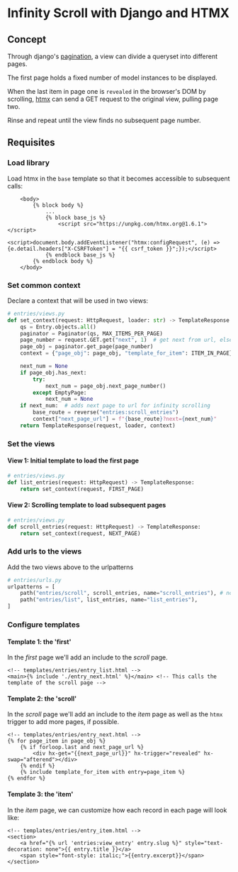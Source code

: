 # Infinity Scroll with Django and HTMX

## Concept

Through django's [pagination](https://docs.djangoproject.com/en/4.0/topics/pagination/#using-paginator-in-a-view-function), a view can divide a queryset into different pages.

The first page holds a fixed number of model instances to be displayed.

When the last item in page one is `revealed` in the browser's DOM by scrolling, [htmx](https://htmx.org/examples/infinite-scroll/) can send a GET request to the original view, pulling page two.

Rinse and repeat until the view finds no subsequent page number.

## Requisites

### Load library

Load htmx in the `base` template so that it becomes accessible to subsequent calls:

```jinja
    <body>
        {% block body %}
            ...
            {% block base_js %}
                <script src="https://unpkg.com/htmx.org@1.6.1"></script>
                <script>document.body.addEventListener("htmx:configRequest", (e) => {e.detail.headers["X-CSRFToken"] = "{{ csrf_token }}";});</script>
            {% endblock base_js %}
        {% endblock body %}
    </body>
```

### Set common context

Declare a context that will be used in two views:

```python
# entries/views.py
def set_context(request: HttpRequest, loader: str) -> TemplateResponse:
    qs = Entry.objects.all()
    paginator = Paginator(qs, MAX_ITEMS_PER_PAGE)
    page_number = request.GET.get("next", 1)  # get next from url, else page 1
    page_obj = paginator.get_page(page_number)
    context = {"page_obj": page_obj, "template_for_item": ITEM_IN_PAGE}

    next_num = None
    if page_obj.has_next:
        try:
            next_num = page_obj.next_page_number()
        except EmptyPage:
            next_num = None
    if next_num:  # adds next page to url for infinity scrolling
        base_route = reverse("entries:scroll_entries")
        context["next_page_url"] = f"{base_route}?next={next_num}"
    return TemplateResponse(request, loader, context)
```

### Set the views

#### View 1: Initial template to load the first page

```python
# entries/views.py
def list_entries(request: HttpRequest) -> TemplateResponse:
    return set_context(request, FIRST_PAGE)
```

#### View 2: Scrolling template to load subsequent pages

```python
# entries/views.py
def scroll_entries(request: HttpRequest) -> TemplateResponse:
    return set_context(request, NEXT_PAGE)
```

### Add urls to the views

Add the two views above to the urlpatterns

```python
# entries/urls.py
urlpatterns = [
    path("entries/scroll", scroll_entries, name="scroll_entries"), # note the reverse function declared in the context above
    path("entries/list", list_entries, name="list_entries"),
]
```

### Configure templates

#### Template 1: the 'first'

In the _first_ page we'll add an include to the _scroll_ page.

```jinja
<!-- templates/entries/entry_list.html -->
<main>{% include './entry_next.html' %}</main> <!-- This calls the template of the scroll page -->
```

#### Template 2: the 'scroll'

In the _scroll_ page we'll add an include to the _item_ page as well as the `htmx` trigger to add more pages, if possible.

```jinja
<!-- templates/entries/entry_next.html -->
{% for page_item in page_obj %}
    {% if forloop.last and next_page_url %}
        <div hx-get="{{next_page_url}}" hx-trigger="revealed" hx-swap="afterend"></div>
    {% endif %}
    {% include template_for_item with entry=page_item %}
{% endfor %}
```

#### Template 3: the 'item'

In the _item_ page, we can customize how each record in each page will look like:

```jinja
<!-- templates/entries/entry_item.html -->
<section>
    <a href="{% url 'entries:view_entry' entry.slug %}" style="text-decoration: none">{{ entry.title }}</a>
    <span style="font-style: italic;">{{entry.excerpt}}</span>
</section>
```
